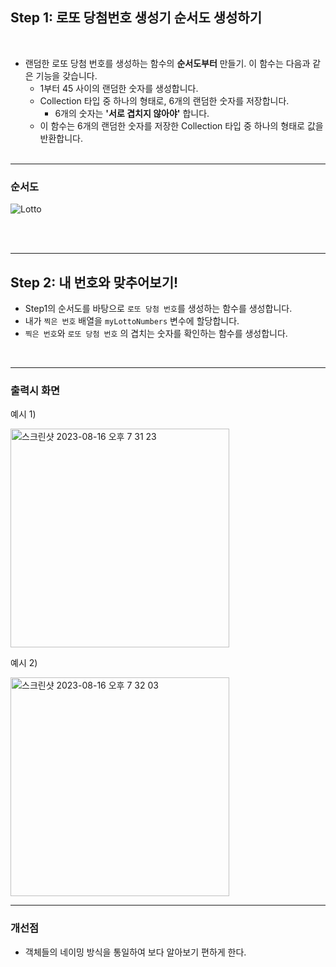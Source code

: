 ## Step 1: 로또 당첨번호 생성기 순서도 생성하기
<br>

- 랜덤한 로또 당첨 번호를 생성하는 함수의 **순서도부터** 만들기. 이 함수는 다음과 같은 기능을 갖습니다.
    - 1부터 45 사이의 랜덤한 숫자를 생성합니다.
    - Collection 타입 중 하나의 형태로, 6개의 랜덤한 숫자를 저장합니다.
        - 6개의 숫자는 **'서로 겹치지 않아야'** 합니다.
    - 이 함수는 6개의 랜덤한 숫자를 저장한 Collection 타입 중 하나의 형태로 값을 반환합니다.
<br><br>

---

### 순서도

![Lotto](https://github.com/minsik321/Java-Workspace/assets/141251335/93ca69bc-8a69-44e4-b5ad-655c7841fac2)

<br><br>

---

## Step 2:  내 번호와 맞추어보기!

- Step1의 순서도를 바탕으로 `로또 당첨 번호`를 생성하는 함수를 생성합니다.
- 내가 `찍은 번호` 배열을 `myLottoNumbers` 변수에 할당합니다.
- `찍은 번호`와 `로또 당첨 번호` 의 겹치는 숫자를 확인하는 함수를 생성합니다.

<br>

---

### 출력시 화면

예시 1)

<img width="350" alt="스크린샷 2023-08-16 오후 7 31 23" src="https://github.com/minsik321/Java-Workspace/assets/141251335/5ee3608e-b042-45da-9761-3639070dc81d">

예시 2)

<img width="350" alt="스크린샷 2023-08-16 오후 7 32 03" src="https://github.com/minsik321/Java-Workspace/assets/141251335/1944c56b-f880-4ee5-8885-fd8993616a98">
<br>

---

### 개선점

- 객체들의 네이밍 방식을 통일하여 보다 알아보기 편하게 한다.